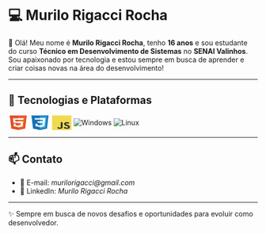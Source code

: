 # 💻 Murilo Rigacci Rocha

👋 Olá! Meu nome é **Murilo Rigacci Rocha**, tenho **16 anos** e sou estudante do curso **Técnico em Desenvolvimento de Sistemas** no **SENAI Valinhos**.  
Sou apaixonado por tecnologia e estou sempre em busca de aprender e criar coisas novas na área do desenvolvimento!

---

## 🚀 Tecnologias e Plataformas

<div style="display: inline_block">
  <img align="center" alt="HTML" height="30" width="40" src="https://raw.githubusercontent.com/devicons/devicon/master/icons/html5/html5-original.svg">
  <img align="center" alt="CSS" height="30" width="40" src="https://raw.githubusercontent.com/devicons/devicon/master/icons/css3/css3-original.svg">
  <img align="center" alt="JavaScript" height="30" width="40" src="https://raw.githubusercontent.com/devicons/devicon/master/icons/javascript/javascript-original.svg">
  <img align="center" alt="Windows" height="30" width="30" src="https://cdn.jsdelivr.net/gh/devicons/devicon/icons/windows8/windows8-original.svg">
  <img align="center" alt="Linux" height="30" width="30" src="https://cdn.jsdelivr.net/gh/devicons/devicon/icons/linux/linux-original.svg">
</div>

---

## 📫 Contato

- 📧 E-mail: _murilorigacci@gmail.com_
- 💼 LinkedIn: _Murilo Rigacci Rocha_

---

✨ Sempre em busca de novos desafios e oportunidades para evoluir como desenvolvedor.
